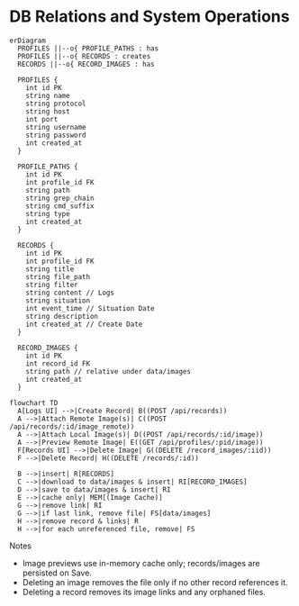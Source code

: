 # DB Relations and System Operations

```mermaid
erDiagram
  PROFILES ||--o{ PROFILE_PATHS : has
  PROFILES ||--o{ RECORDS : creates
  RECORDS ||--o{ RECORD_IMAGES : has

  PROFILES {
    int id PK
    string name
    string protocol
    string host
    int port
    string username
    string password
    int created_at
  }

  PROFILE_PATHS {
    int id PK
    int profile_id FK
    string path
    string grep_chain
    string cmd_suffix
    string type
    int created_at
  }

  RECORDS {
    int id PK
    int profile_id FK
    string title
    string file_path
    string filter
    string content // Logs
    string situation
    int event_time // Situation Date
    string description
    int created_at // Create Date
  }

  RECORD_IMAGES {
    int id PK
    int record_id FK
    string path // relative under data/images
    int created_at
  }
```

```mermaid
flowchart TD
  A[Logs UI] -->|Create Record| B((POST /api/records))
  A -->|Attach Remote Image(s)| C((POST /api/records/:id/image_remote))
  A -->|Attach Local Image(s)| D((POST /api/records/:id/image))
  A -->|Preview Remote Image| E((GET /api/profiles/:pid/image))
  F[Records UI] -->|Delete Image| G((DELETE /record_images/:iid))
  F -->|Delete Record| H((DELETE /records/:id))

  B -->|insert| R[RECORDS]
  C -->|download to data/images & insert| RI[RECORD_IMAGES]
  D -->|save to data/images & insert| RI
  E -->|cache only| MEM[(Image Cache)]
  G -->|remove link| RI
  G -->|if last link, remove file| FS[data/images]
  H -->|remove record & links| R
  H -->|for each unreferenced file, remove| FS
```

Notes
- Image previews use in-memory cache only; records/images are persisted on Save.
- Deleting an image removes the file only if no other record references it.
- Deleting a record removes its image links and any orphaned files.

